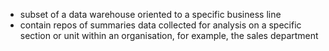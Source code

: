 
- subset of a data warehouse oriented to a specific business line 
- contain repos of summaries data collected for analysis on a specific section or unit within an organisation, for example, the sales department